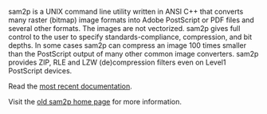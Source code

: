 sam2p is a UNIX command line utility written in ANSI C++ that converts many raster (bitmap) image formats into Adobe PostScript or PDF files and several other formats. The images are not vectorized. sam2p gives full control to the user to specify standards-compliance, compression, and bit depths. In some cases sam2p can compress an image 100 times smaller than the PostScript output of many other common image converters. sam2p provides ZIP, RLE and LZW (de)compression filters even on Level1 PostScript devices.

Read the [most recent documentation](http://sam2p.googlecode.com/svn/trunk/README).

Visit the [old sam2p home page](http://www.inf.bme.hu/~pts/sam2p/) for more information.